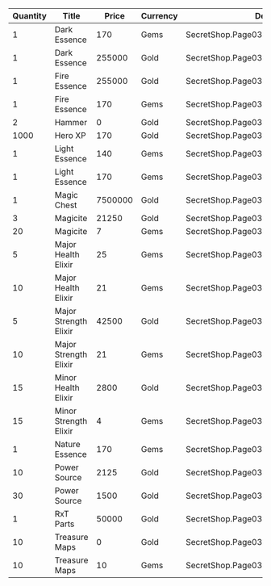 | Quantity | Title | Price | Currency |  Dev Name |
| -------- | ----- | ----- | -------- |  -------- |
| 1 | Dark Essence | 170 | Gems | SecretShop.Page03.Reagent.56 |
| 1 | Dark Essence | 255000 | Gold | SecretShop.Page03.Shard.11 |
| 1 | Fire Essence | 255000 | Gold | SecretShop.Page03.Reagent.37 |
| 1 | Fire Essence | 170 | Gems | SecretShop.Page03.Reagent.51 |
| 2 | Hammer | 0 | Gold | SecretShop.Page03.Free.24 |
| 1000 | Hero XP | 170 | Gold | SecretShop.Page03.Misc.14 |
| 1 | Light Essence | 140 | Gems | SecretShop.Page03.UnderworldTrader.42 |
| 1 | Light Essence | 170 | Gems | SecretShop.Page03.UnderworldTrader.46 |
| 1 | Magic Chest | 7500000 | Gold | SecretShop.Page03.CharShard.17 |
| 3 | Magicite | 21250 | Gold | SecretShop.Page03.Ore.03 |
| 20 | Magicite | 7 | Gems | SecretShop.Page03.UnderworldTrader.31 |
| 5 | Major Health Elixir | 25 | Gems | SecretShop.Page03.Elixir.16 |
| 10 | Major Health Elixir | 21 | Gems | SecretShop.Page03.UnderworldTrader.32 |
| 5 | Major Strength Elixir | 42500 | Gold | SecretShop.Page03.Elixir.14 |
| 10 | Major Strength Elixir | 21 | Gems | SecretShop.Page03.UnderworldTrader.36 |
| 15 | Minor Health Elixir | 2800 | Gold | SecretShop.Page03.UnderworldTraderGold.08 |
| 15 | Minor Strength Elixir | 4 | Gems | SecretShop.Page03.Elixir.20 |
| 1 | Nature Essence | 170 | Gems | SecretShop.Page03.Shard.19 |
| 10 | Power Source | 2125 | Gold | SecretShop.Page03.Reagent.36 |
| 30 | Power Source | 1500 | Gold | SecretShop.Page03.UnderworldTraderGold.06 |
| 1 | RxT Parts | 50000 | Gold | SecretShop.Page03.Misc.18 |
| 10 | Treasure Maps | 0 | Gold | SecretShop.Page03.Free.22 |
| 10 | Treasure Maps | 10 | Gems | SecretShop.Page03.TreasureMap.13 |
